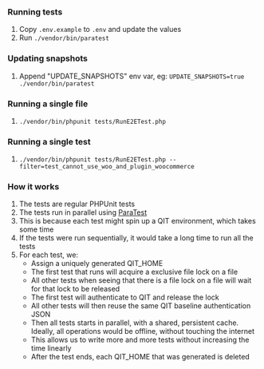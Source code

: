 ### Running tests

1. Copy `.env.example` to `.env` and update the values
2. Run `./vendor/bin/paratest`

### Updating snapshots

1. Append "UPDATE_SNAPSHOTS" env var, eg: `UPDATE_SNAPSHOTS=true ./vendor/bin/paratest`

### Running a single file

1. `./vendor/bin/phpunit tests/RunE2ETest.php`

### Running a single test

1. `./vendor/bin/phpunit tests/RunE2ETest.php --filter=test_cannot_use_woo_and_plugin_woocommerce`

### How it works

1. The tests are regular PHPUnit tests
2. The tests run in parallel using [ParaTest](https://github.com/paratestphp/paratest)
3. This is because each test might spin up a QIT environment, which takes some time
4. If the tests were run sequentially, it would take a long time to run all the tests
5. For each test, we:
   - Assign a uniquely generated QIT_HOME
   - The first test that runs will acquire a exclusive file lock on a file
   - All other tests when seeing that there is a file lock on a file will wait for that lock to be released
   - The first test will authenticate to QIT and release the lock
   - All other tests will then reuse the same QIT baseline authentication JSON
   - Then all tests starts in parallel, with a shared, persistent cache. Ideally, all operations would be offline, without touching the internet
   - This allows us to write more and more tests without increasing the time linearly
   - After the test ends, each QIT_HOME that was generated is deleted